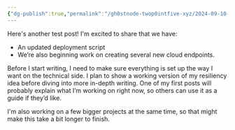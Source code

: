 ```yaml
---
{"dg-publish":true,"permalink":"/gh0stnode-twop0intfive-xyz/2024-09-10-yet-another-test-post/","title":"in theaters now! Coming this summer: "}
---
```



Here's another test post! I'm excited to share that we have:
- An updated deployment script 
- We’re also beginning work on creating several new cloud endpoints.


Before I start writing, I need to make sure everything is set up the way I want on the technical side. I plan to show a working version of my resiliency idea before diving into more in-depth writing. One of my first posts will probably explain what I’m working on right now, so others can use it as a guide if they’d like.

I'm also working on a few bigger projects at the same time, so that might make this take a bit longer to finish.